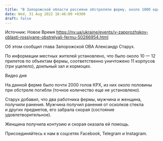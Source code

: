 ```yaml
---
title: "В Запорожской области россияне обстреляли ферму, около 1000 единиц скота погибли"
date: Wed, 31 Aug 2022 18:46:00 +0300
draft: false
---
```

Источник: Новое Время https://nv.ua/ukraine/events/v-zaporozhskoy-oblasti-rossiyane-obstrelyali-fermu-50266954.html


 Об этом сообщил глава Запорожской ОВА Александр Старух.

По информации местных жителей установлено, что было около 10 — 12 прилетов по объектам фермы, соответственно уничтожено 11 корпусов (три уцелело), ​​доильный зал и кормоцех.

 Видео дня   

На данной ферме было почти 2000 голов КРХ, из них около половины при обстреле погибли (точное количество еще не установлено).

Старух добавил, что два работника фермы, мужчина и женщина, получили ранения. Мужчина получил ранения от осколков стекла и других предметов, его забрала скорая (состояние удовлетворительное).

Женщина получила контузию и скорая оказала ей помощь.

Присоединяйтесь к нам в соцсетях Facebook, Telegram и Instagram.
